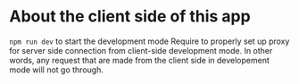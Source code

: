 # About the client side of this app

`npm run dev` to start the development mode
Require to properly set up proxy for server side connection from client-side development mode. In other words, any request that are made from the client side in developement mode will not go through.